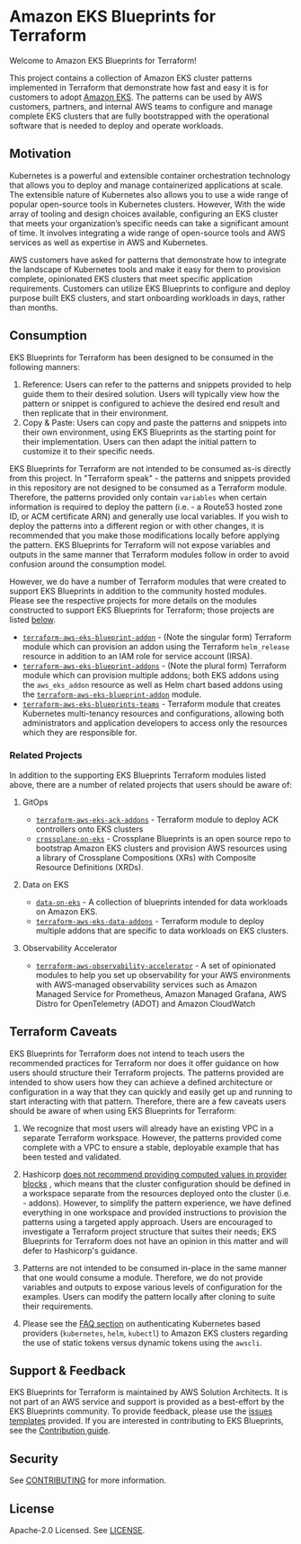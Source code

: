 # Amazon EKS Blueprints for Terraform

Welcome to Amazon EKS Blueprints for Terraform!

This project contains a collection of Amazon EKS cluster patterns implemented in Terraform that
demonstrate how fast and easy it is for customers to adopt [Amazon EKS](https://aws.amazon.com/eks/).
The patterns can be used by AWS customers, partners, and internal AWS teams to configure and manage
complete EKS clusters that are fully bootstrapped with the operational software that is needed to
deploy and operate workloads.

## Motivation

Kubernetes is a powerful and extensible container orchestration technology that allows you to deploy
and manage containerized applications at scale. The extensible nature of Kubernetes also allows you
to use a wide range of popular open-source tools in Kubernetes clusters. However, With the wide array
of tooling and design choices available, configuring an EKS cluster that meets your organization’s
specific needs can take a significant amount of time. It involves integrating a wide range of
open-source tools and AWS services as well as expertise in AWS and Kubernetes.

AWS customers have asked for patterns that demonstrate how to integrate the landscape of Kubernetes
tools and make it easy for them to provision complete, opinionated EKS clusters that meet specific
application requirements. Customers can utilize EKS Blueprints to configure and deploy purpose built
EKS clusters, and start onboarding workloads in days, rather than months.

## Consumption

EKS Blueprints for Terraform has been designed to be consumed in the following manners:

1. Reference: Users can refer to the patterns and snippets provided to help guide them to their desired
solution. Users will typically view how the pattern or snippet is configured to achieve the desired
end result and then replicate that in their environment.
2. Copy & Paste: Users can copy and paste the patterns and snippets into their own environment, using
EKS Blueprints as the starting point for their implementation. Users can then adapt the initial pattern
to customize it to their specific needs.

EKS Blueprints for Terraform are not intended to be consumed as-is directly from this project. In
"Terraform speak" - the patterns and snippets provided in this repository are not designed to be consumed
as a Terraform module. Therefore, the patterns provided only contain `variables` when certain information
is required to deploy the pattern (i.e. - a Route53 hosted zone ID, or ACM certificate ARN) and generally
use local variables. If you wish to deploy the patterns into a different region or with other changes, it
is recommended that you make those modifications locally before applying the pattern. EKS Blueprints for
Terraform will not expose variables and outputs in the same manner that Terraform modules follow in
order to avoid confusion around the consumption model.

However, we do have a number of Terraform modules that were created to support
EKS Blueprints in addition to the community hosted modules. Please see the respective projects for more
details on the modules constructed to support EKS Blueprints for Terraform; those projects are listed
[below](https://aws-ia.github.io/terraform-aws-eks-blueprints/#related-projects).

- [`terraform-aws-eks-blueprint-addon`](https://github.com/aws-ia/terraform-aws-eks-blueprints-addon) -
(Note the singular form) Terraform module which can provision an addon using the Terraform
`helm_release` resource in addition to an IAM role for service account (IRSA).
- [`terraform-aws-eks-blueprint-addons`](https://github.com/aws-ia/terraform-aws-eks-blueprints-addons) -
(Note the plural form) Terraform module which can provision multiple addons; both EKS addons
using the `aws_eks_addon` resource as well as Helm chart based addons using the
[`terraform-aws-eks-blueprint-addon`](https://github.com/aws-ia/terraform-aws-eks-blueprints-addon) module.
- [`terraform-aws-eks-blueprints-teams`](https://github.com/aws-ia/terraform-aws-eks-blueprints-teams) -
Terraform module that creates Kubernetes multi-tenancy resources and configurations, allowing both
administrators and application developers to access only the resources which they are responsible for.

### Related Projects

In addition to the supporting EKS Blueprints Terraform modules listed above, there are a number of
related projects that users should be aware of:

1. GitOps

    - [`terraform-aws-eks-ack-addons`](https://github.com/aws-ia/terraform-aws-eks-ack-addons) -
  Terraform module to deploy ACK controllers onto EKS clusters
    - [`crossplane-on-eks`](https://github.com/awslabs/crossplane-on-eks) - Crossplane Blueprints
    is an open source repo to bootstrap Amazon EKS clusters and provision AWS resources using a
    library of Crossplane Compositions (XRs) with Composite Resource Definitions (XRDs).

2. Data on EKS

    - [`data-on-eks`](https://github.com/awslabs/data-on-eks) - A collection of blueprints intended
    for data workloads on Amazon EKS.
    - [`terraform-aws-eks-data-addons`](https://github.com/aws-ia/terraform-aws-eks-data-addons) -
    Terraform module to deploy multiple addons that are specific to data workloads on EKS clusters.

3. Observability Accelerator

    - [`terraform-aws-observability-accelerator`](https://github.com/aws-observability/terraform-aws-observability-accelerator) -
    A set of opinionated modules to help you set up observability for your AWS environments with
    AWS-managed observability services such as Amazon Managed Service for Prometheus, Amazon
    Managed Grafana, AWS Distro for OpenTelemetry (ADOT) and Amazon CloudWatch

## Terraform Caveats

EKS Blueprints for Terraform does not intend to teach users the recommended practices for Terraform
nor does it offer guidance on how users should structure their Terraform projects. The patterns
provided are intended to show users how they can achieve a defined architecture or configuration
in a way that they can quickly and easily get up and running to start interacting with that pattern.
Therefore, there are a few caveats users should be aware of when using EKS Blueprints for Terraform:

1. We recognize that most users will already have an existing VPC in a separate Terraform workspace.
However, the patterns provided come complete with a VPC to ensure a stable, deployable example that
has been tested and validated.

2. Hashicorp [does not recommend providing computed values in provider blocks](https://github.com/hashicorp/terraform/issues/27785#issuecomment-780017326)
, which means that the cluster configuration should be defined in a workspace separate from the resources
deployed onto the cluster (i.e. - addons). However, to simplify the pattern experience, we have defined
everything in one workspace and provided instructions to provision the patterns using a targeted
apply approach. Users are encouraged to investigate a Terraform project structure that suites their needs;
EKS Blueprints for Terraform does not have an opinion in this matter and will defer to Hashicorp's guidance.

3. Patterns are not intended to be consumed in-place in the same manner that one would consume a module.
Therefore, we do not provide variables and outputs to expose various levels of configuration for the examples.
Users can modify the pattern locally after cloning to suite their requirements.

4. Please see the [FAQ section](https://aws-ia.github.io/terraform-aws-eks-blueprints/faq/#provider-authentication)
on authenticating Kubernetes based providers (`kubernetes`, `helm`, `kubectl`) to Amazon EKS clusters
regarding the use of static tokens versus dynamic tokens using the `awscli`.

## Support & Feedback

EKS Blueprints for Terraform is maintained by AWS Solution Architects. It is not part of an AWS
service and support is provided as a best-effort by the EKS Blueprints community. To provide feedback,
please use the [issues templates](https://github.com/aws-ia/terraform-aws-eks-blueprints/issues)
provided. If you are interested in contributing to EKS Blueprints, see the
[Contribution guide](https://github.com/aws-ia/terraform-aws-eks-blueprints/blob/main/CONTRIBUTING.md).

## Security

See [CONTRIBUTING](CONTRIBUTING.md#security-issue-notifications) for more information.

## License

Apache-2.0 Licensed. See [LICENSE](https://github.com/aws-ia/terraform-aws-eks-blueprints/blob/main/LICENSE).
